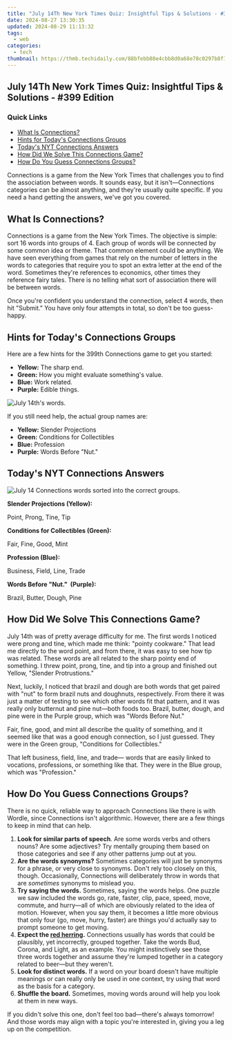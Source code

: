```yaml
---
title: "July 14Th New York Times Quiz: Insightful Tips & Solutions - #399 Edition"
date: 2024-08-27 13:30:35
updated: 2024-08-29 11:13:32
tags:
  - web
categories:
  - tech
thumbnail: https://thmb.techidaily.com/88bfebb08e4cbb8d0a68e78c0297b8f1e363343f342702915251fd121c5a13e0.jpg
---
```


## July 14Th New York Times Quiz: Insightful Tips & Solutions - #399 Edition

### Quick Links

* [What Is Connections?](https://tech-haven.techidaily.com/crafting-compelling-narratives-a-task-for-humans-only/)
* [Hints for Today's Connections Groups](https://facebook-record-videos.techidaily.com/updated-free-youtube-intros-a-comprehensive-instructional-guide/)
* [Today's NYT Connections Answers](https://vp-tips.techidaily.com/expert-tips-for-navigating-youtubes-comprehensive-comments-section-for-2024/)
* [How Did We Solve This Connections Game?](https://apple-account.techidaily.com/how-to-unlink-apple-id-from-apple-iphone-6-plus-by-drfone-ios/)
* [How Do You Guess Connections Groups?](https://youtube-clips.techidaily.com/asmr-audio-excellence-high-quality-mic-recommendations-for-2024/)

 Connections is a game from the New York Times that challenges you to find the association between words. It sounds easy, but it isn't—Connections categories can be almost anything, and they're usually quite specific. If you need a hand getting the answers, we've got you covered.

##  What Is Connections?

 Connections is a game from the New York Times. The objective is simple: sort 16 words into groups of 4\. Each group of words will be connected by some common idea or theme. That common element could be anything. We have seen everything from games that rely on the number of letters in the words to categories that require you to spot an extra letter at the end of the word. Sometimes they're references to economics, other times they reference fairy tales. There is no telling what sort of association there will be between words.

 Once you're confident you understand the connection, select 4 words, then hit "Submit." You have only four attempts in total, so don't be too guess-happy.

##  Hints for Today's Connections Groups

 Here are a few hints for the 399th Connections game to get you started:

* **Yellow:** The sharp end.
* **Green:** How you might evaluate something's value.
* **Blue:** Work related.
* **Purple:** Edible things.

![July 14th's words.](https://static1.howtogeekimages.com/wordpress/wp-content/uploads/2024/07/july-14th-connections.png) 

 If you still need help, the actual group names are:

* **Yellow:** Slender Projections
* **Green:** Conditions for Collectibles
* **Blue:** Profession
* **Purple:** Words Before "Nut."

##  Today's NYT Connections Answers

![July 14 Connections words sorted into the correct groups.](https://static1.howtogeekimages.com/wordpress/wp-content/uploads/2024/07/july-14-connections-filled.png) 

**Slender Projections​​​​​​​ (Yellow):** 

 Point, Prong, Tine, Tip

**Conditions for Collectibles ​​​​​​​(Green):** 

 Fair, Fine, Good, Mint

**Profession (Blue):** 

 Business, Field, Line, Trade

**Words Before "Nut." ​​​​​​​ (Purple):** 

 Brazil, Butter, Dough, Pine

##  How Did We Solve This Connections Game?

 July 14th was of pretty average difficulty for me. The first words I noticed were prong and tine, which made me think: "pointy cookware." That lead me directly to the word point, and from there, it was easy to see how tip was related. These words are all related to the sharp pointy end of something. I threw point, prong, tine, and tip into a group and finished out Yellow, "Slender Protrustions." 

 Next, luckily, I noticed that brazil and dough are both words that get paired with "nut" to form brazil nuts and doughnuts, respectively. From there it was just a matter of testing to see which other words fit that pattern, and it was really only butternut and pine nut—both foods too. Brazil, butter, dough, and pine were in the Purple group, which was "Words Before Nut." 

 Fair, fine, good, and mint all describe the quality of something, and it seemed like that was a good enough connection, so I just guessed. They were in the Green group, "Conditions for Collectibles." 

 That left business, field, line, and trade— words that are easily linked to vocations, professions, or something like that. They were in the Blue group, which was "Profession."

##  How Do You Guess Connections Groups?

 There is no quick, reliable way to approach Connections like there is with Wordle, since Connections isn't algorithmic. However, there are a few things to keep in mind that can help.

1. **Look for similar parts of speech**. Are some words verbs and others nouns? Are some adjectives? Try mentally grouping them based on those categories and see if any other patterns jump out at you.
2. **Are the words synonyms?** Sometimes categories will just be synonyms for a phrase, or very close to synonyms. Don't rely too closely on this, though. Occasionally, Connections will deliberately throw in words that are _sometimes_ synonyms to mislead you.
3. **Try saying the words.** Sometimes, saying the words helps. One puzzle we saw included the words go, rate, faster, clip, pace, speed, move, commute, and hurry—all of which are obviously related to the idea of motion. However, when you say them, it becomes a little more obvious that only four (go, move, hurry, faster) are things you'd actually say to prompt someone to get moving.
4. **Expect the [red herring](https://www.merriam-webster.com/dictionary/red%20herring).** Connections usually has words that could be plausibly, yet incorrectly, grouped together. Take the words Bud, Corona, and Light, as an example. You might instinctively see those three words together and assume they're lumped together in a category related to beer—but they weren't.
5. **Look for distinct words.** If a word on your board doesn't have multiple meanings or can really only be used in one context, try using that word as the basis for a category.
6. **Shuffle the board.** Sometimes, moving words around will help you look at them in new ways.

 If you didn't solve this one, don't feel too bad—there's always tomorrow! And those words may align with a topic you're interested in, giving you a leg up on the competition.

<ins class="adsbygoogle"
     style="display:block"
     data-ad-format="autorelaxed"
     data-ad-client="ca-pub-7571918770474297"
     data-ad-slot="1223367746"></ins>



<ins class="adsbygoogle"
     style="display:block"
     data-ad-client="ca-pub-7571918770474297"
     data-ad-slot="8358498916"
     data-ad-format="auto"
     data-full-width-responsive="true"></ins>
